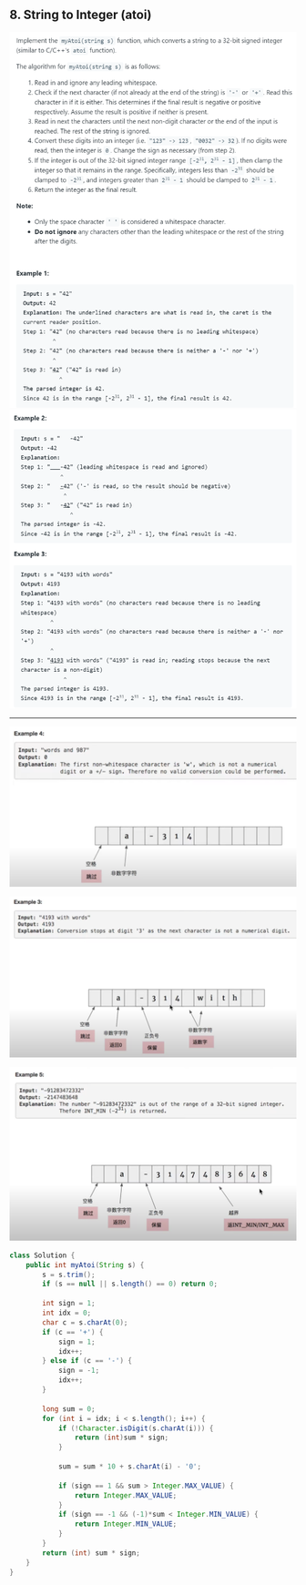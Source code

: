 ## 8. String to Integer (atoi)
![](img/2022-11-08-17-30-27.png)
![](img/2022-11-08-17-31-00.png)

---

![](img/2022-11-08-19-01-48.png)

![](img/2022-11-08-19-07-45.png)

![](img/2022-11-08-19-08-35.png)


```java
class Solution {
    public int myAtoi(String s) {
        s = s.trim();
        if (s == null || s.length() == 0) return 0;
        
        int sign = 1;
        int idx = 0;
        char c = s.charAt(0);
        if (c == '+') {
            sign = 1;
            idx++;
        } else if (c == '-') {
            sign = -1;
            idx++;
        }
        
        long sum = 0;
        for (int i = idx; i < s.length(); i++) {
            if (!Character.isDigit(s.charAt(i))) {
                return (int)sum * sign;
            }
            
            sum = sum * 10 + s.charAt(i) - '0';
        
            if (sign == 1 && sum > Integer.MAX_VALUE) {
                return Integer.MAX_VALUE;
            }
            if (sign == -1 && (-1)*sum < Integer.MIN_VALUE) {
                return Integer.MIN_VALUE;
            }            
        }
        return (int) sum * sign;
    }
}
```
